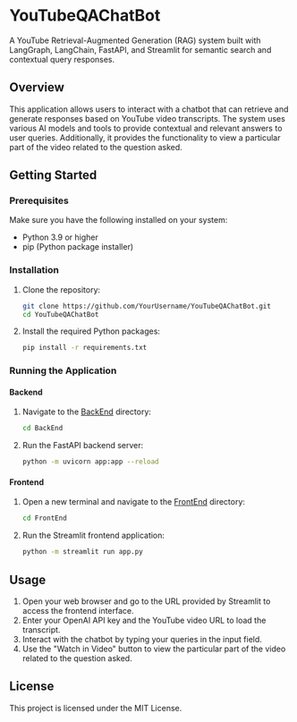 # YouTubeQAChatBot

A YouTube Retrieval-Augmented Generation (RAG) system built with LangGraph, LangChain, FastAPI, and Streamlit for semantic search and contextual query responses.

## Overview

This application allows users to interact with a chatbot that can retrieve and generate responses based on YouTube video transcripts. The system uses various AI models and tools to provide contextual and relevant answers to user queries. Additionally, it provides the functionality to view a particular part of the video related to the question asked.

## Getting Started

### Prerequisites

Make sure you have the following installed on your system:

- Python 3.9 or higher
- pip (Python package installer)

### Installation

1. Clone the repository:

    ```sh
    git clone https://github.com/YourUsername/YouTubeQAChatBot.git
    cd YouTubeQAChatBot
    ```

2. Install the required Python packages:

    ```sh
    pip install -r requirements.txt
    ```

### Running the Application

#### Backend

1. Navigate to the [BackEnd](http://_vscodecontentref_/1) directory:

    ```sh
    cd BackEnd
    ```

2. Run the FastAPI backend server:

    ```sh
    python -m uvicorn app:app --reload
    ```

#### Frontend

1. Open a new terminal and navigate to the [FrontEnd](http://_vscodecontentref_/2) directory:

    ```sh
    cd FrontEnd
    ```

2. Run the Streamlit frontend application:

    ```sh
    python -m streamlit run app.py
    ```

## Usage

1. Open your web browser and go to the URL provided by Streamlit to access the frontend interface.
2. Enter your OpenAI API key and the YouTube video URL to load the transcript.
3. Interact with the chatbot by typing your queries in the input field.
4. Use the "Watch in Video" button to view the particular part of the video related to the question asked.

## License

This project is licensed under the MIT License.